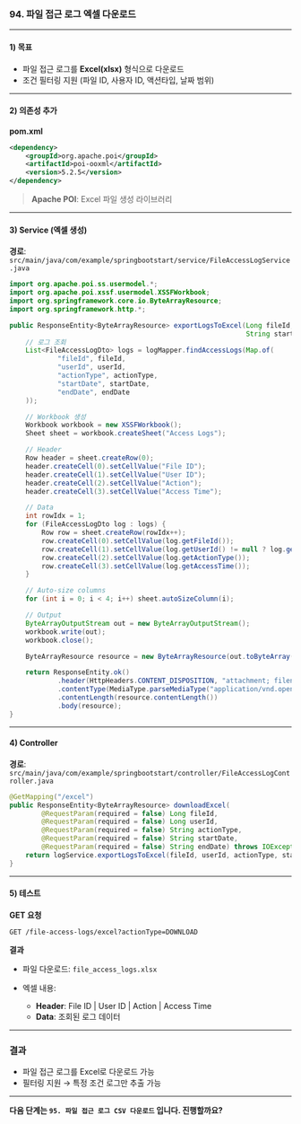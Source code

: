 ### 94. 파일 접근 로그 엑셀 다운로드

---

#### 1) **목표**

* 파일 접근 로그를 **Excel(xlsx)** 형식으로 다운로드
* 조건 필터링 지원 (파일 ID, 사용자 ID, 액션타입, 날짜 범위)

---

#### 2) **의존성 추가**

**pom.xml**

```xml
<dependency>
    <groupId>org.apache.poi</groupId>
    <artifactId>poi-ooxml</artifactId>
    <version>5.2.5</version>
</dependency>
```

> **Apache POI**: Excel 파일 생성 라이브러리

---

#### 3) **Service (엑셀 생성)**

**경로**: `src/main/java/com/example/springbootstart/service/FileAccessLogService.java`

```java
import org.apache.poi.ss.usermodel.*;
import org.apache.poi.xssf.usermodel.XSSFWorkbook;
import org.springframework.core.io.ByteArrayResource;
import org.springframework.http.*;

public ResponseEntity<ByteArrayResource> exportLogsToExcel(Long fileId, Long userId, String actionType,
                                                           String startDate, String endDate) throws IOException {
    // 로그 조회
    List<FileAccessLogDto> logs = logMapper.findAccessLogs(Map.of(
            "fileId", fileId,
            "userId", userId,
            "actionType", actionType,
            "startDate", startDate,
            "endDate", endDate
    ));

    // Workbook 생성
    Workbook workbook = new XSSFWorkbook();
    Sheet sheet = workbook.createSheet("Access Logs");

    // Header
    Row header = sheet.createRow(0);
    header.createCell(0).setCellValue("File ID");
    header.createCell(1).setCellValue("User ID");
    header.createCell(2).setCellValue("Action");
    header.createCell(3).setCellValue("Access Time");

    // Data
    int rowIdx = 1;
    for (FileAccessLogDto log : logs) {
        Row row = sheet.createRow(rowIdx++);
        row.createCell(0).setCellValue(log.getFileId());
        row.createCell(1).setCellValue(log.getUserId() != null ? log.getUserId() : 0);
        row.createCell(2).setCellValue(log.getActionType());
        row.createCell(3).setCellValue(log.getAccessTime());
    }

    // Auto-size columns
    for (int i = 0; i < 4; i++) sheet.autoSizeColumn(i);

    // Output
    ByteArrayOutputStream out = new ByteArrayOutputStream();
    workbook.write(out);
    workbook.close();

    ByteArrayResource resource = new ByteArrayResource(out.toByteArray());

    return ResponseEntity.ok()
            .header(HttpHeaders.CONTENT_DISPOSITION, "attachment; filename=\"file_access_logs.xlsx\"")
            .contentType(MediaType.parseMediaType("application/vnd.openxmlformats-officedocument.spreadsheetml.sheet"))
            .contentLength(resource.contentLength())
            .body(resource);
}
```

---

#### 4) **Controller**

**경로**: `src/main/java/com/example/springbootstart/controller/FileAccessLogController.java`

```java
@GetMapping("/excel")
public ResponseEntity<ByteArrayResource> downloadExcel(
        @RequestParam(required = false) Long fileId,
        @RequestParam(required = false) Long userId,
        @RequestParam(required = false) String actionType,
        @RequestParam(required = false) String startDate,
        @RequestParam(required = false) String endDate) throws IOException {
    return logService.exportLogsToExcel(fileId, userId, actionType, startDate, endDate);
}
```

---

#### 5) **테스트**

**GET 요청**

```
GET /file-access-logs/excel?actionType=DOWNLOAD
```

**결과**

* 파일 다운로드: `file_access_logs.xlsx`
* 엑셀 내용:

  * **Header**: File ID | User ID | Action | Access Time
  * **Data**: 조회된 로그 데이터

---

### 결과

* 파일 접근 로그를 Excel로 다운로드 가능
* 필터링 지원 → 특정 조건 로그만 추출 가능

---

**다음 단계는 `95. 파일 접근 로그 CSV 다운로드` 입니다. 진행할까요?**
